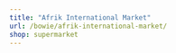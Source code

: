 ```yaml
---
title: "Afrik International Market"
url: /bowie/afrik-international-market/
shop: supermarket
---
```


